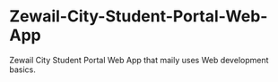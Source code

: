 # Zewail-City-Student-Portal-Web-App
Zewail City Student Portal Web App that maily uses Web development basics.
